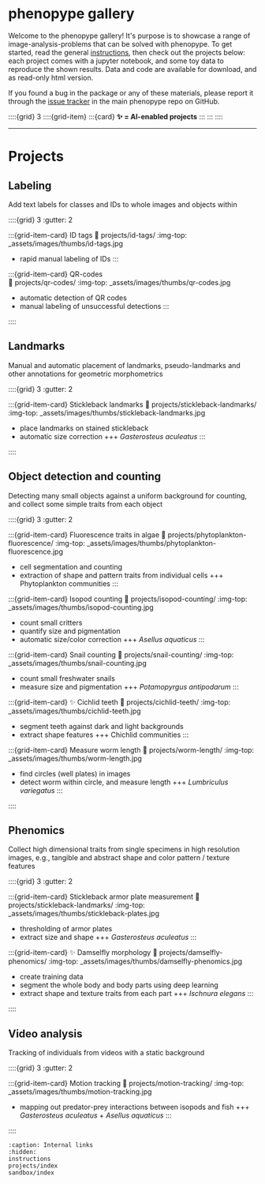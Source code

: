 # phenopype gallery

Welcome to the phenopype gallery! It's purpose is to showcase a range of image-analysis-problems that can be solved with phenopype. To get started, read the general [instructions](instructions), then check out the projects below: each project comes with a jupyter notebook, and some toy data to reproduce the shown results. Data and code are available for download, and as read-only html version. 

If you found a bug in the package or any of these materials, please report it through the [issue tracker](https://github.com/phenopype/phenopype/issues) in the main phenopype repo on GitHub.

::::{grid} 3
::::{grid-item}
:::{card}
**✨ = AI-enabled projects**
:::
:::
::::



---

# Projects

## Labeling

Add text labels for classes and IDs to whole images and objects within

::::{grid} 3
:gutter: 2

:::{grid-item-card} ID tags
:link: projects/id-tags/
:img-top: _assets/images/thumbs/id-tags.jpg

- rapid manual labeling of IDs
:::


:::{grid-item-card} QR-codes  
:link: projects/qr-codes/
:img-top: _assets/images/thumbs/qr-codes.jpg

- automatic detection of QR codes
- manual labeling of unsuccessful detections
:::

::::

## Landmarks

Manual and automatic placement of landmarks, pseudo-landmarks and other annotations for geometric morphometrics

::::{grid} 3
:gutter: 2

:::{grid-item-card} Stickleback landmarks
:link: projects/stickleback-landmarks/
:img-top: _assets/images/thumbs/stickleback-landmarks.jpg

- place landmarks on stained stickleback
- automatic size correction
+++
*Gasterosteus aculeatus*
:::

::::


## Object detection and counting

Detecting many small objects against a uniform background for counting, and collect some simple traits from each object 

::::{grid} 3
:gutter: 2

:::{grid-item-card} Fluorescence traits in algae
:link: projects/phytoplankton-fluorescence/
:img-top: _assets/images/thumbs/phytoplankton-fluorescence.jpg

- cell segmentation and counting
- extraction of shape and pattern traits from individual cells
+++
Phytoplankton communities
:::

:::{grid-item-card} Isopod counting
:link: projects/isopod-counting/
:img-top: _assets/images/thumbs/isopod-counting.jpg

- count small critters 
- quantify size and pigmentation 
- automatic size/color correction
+++
*Asellus aquaticus*
:::

:::{grid-item-card} Snail counting
:link: projects/snail-counting/
:img-top: _assets/images/thumbs/snail-counting.jpg

- count small freshwater snails
- measure size and pigmentation
+++
*Potamopyrgus antipodarum*
:::

:::{grid-item-card} ✨ Cichlid teeth
:link: projects/cichlid-teeth/
:img-top: _assets/images/thumbs/cichlid-teeth.jpg

- segment teeth against dark and light backgrounds 
- extract shape features
+++
Chichlid communities
:::

:::{grid-item-card} Measure worm length
:link: projects/worm-length/
:img-top: _assets/images/thumbs/worm-length.jpg

- find circles (well plates) in images
- detect worm within circle, and measure length
+++
*Lumbriculus variegatus*
:::

::::

## Phenomics

Collect high dimensional traits from single specimens in high resolution images, e.g., tangible and abstract shape and color pattern / texture features

::::{grid} 3
:gutter: 2

:::{grid-item-card} Stickleback armor plate measurement
:link: projects/stickleback-landmarks/
:img-top: _assets/images/thumbs/stickleback-plates.jpg

- thresholding of armor plates
- extract size and shape
+++
*Gasterosteus aculeatus*
:::

:::{grid-item-card} ✨ Damselfly morphology
:link: projects/damselfly-phenomics/
:img-top: _assets/images/thumbs/damselfly-phenomics.jpg

- create training data
- segment the whole body and body parts using deep learning
- extract shape and texture traits from each part
+++
*Ischnura elegans*
:::

::::


## Video analysis

Tracking of individuals from videos with a static background

::::{grid} 3
:gutter: 2

:::{grid-item-card} Motion tracking
:link: projects/motion-tracking/
:img-top: _assets/images/thumbs/motion-tracking.jpg

- mapping out predator-prey interactions between isopods and fish
+++
*Gasterosteus aculeatus* + *Asellus aquaticus*
:::

::::


```{toctree}
:caption: Internal links
:hidden:
instructions
projects/index
sandbox/index
```

